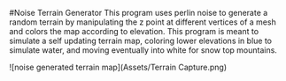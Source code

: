 #Noise Terrain Generator
This program uses perlin noise to generate a random terrain by manipulating the z point at different vertices of a mesh and colors the map according to elevation. 
This program is meant to simulate a self updating terrain map, coloring lower elevations in blue to simulate water, and moving eventually into white for snow top mountains. 

![noise generated terrain map](Assets/Terrain Capture.png)

